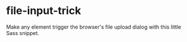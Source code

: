 file-input-trick
================

Make any element trigger the browser's file upload dialog with this little Sass snippet.